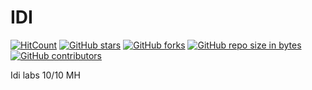 # IDI

[![HitCount](http://hits.dwyl.io/atsuky/IDI-FIB.svg)](http://hits.dwyl.io/atsuky/IDI-FIB)
[![GitHub stars](https://img.shields.io/github/stars/atsuky/IDI-FIB.svg)](https://GitHub.com/atsuky/IDI-FIB/stargazers/)
[![GitHub forks](https://img.shields.io/github/forks/atsuky/IDI-FIB.svg)](https://GitHub.com/atsuky/IDI-FIB/network/)
[![GitHub repo size in bytes](https://img.shields.io/github/repo-size/atsuky/IDI-FIB.svg)](https://github.com/atsuky/IDI-FIB)
[![GitHub contributors](https://img.shields.io/github/contributors/atsuky/IDI-FIB.svg)](https://GitHub.com/atsuky/IDI-FIB/graphs/contributors/)

Idi labs 10/10 MH
